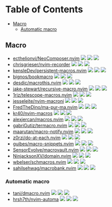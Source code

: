 # Table of Contents

<!-- toc -->

- [Macro](#macro)
  - [Automatic macro](#automatic-macro)

<!-- tocstop -->

## Macro

- [ecthelionvi/NeoComposer.nvim](https://github.com/ecthelionvi/NeoComposer.nvim) ![](https://img.shields.io/github/stars/ecthelionvi/NeoComposer.nvim) ![](https://img.shields.io/github/last-commit/ecthelionvi/NeoComposer.nvim) ![](https://img.shields.io/github/commit-activity/y/ecthelionvi/NeoComposer.nvim)
- [chrisgrieser/nvim-recorder](https://github.com/chrisgrieser/nvim-recorder) ![](https://img.shields.io/github/stars/chrisgrieser/nvim-recorder) ![](https://img.shields.io/github/last-commit/chrisgrieser/nvim-recorder) ![](https://img.shields.io/github/commit-activity/y/chrisgrieser/nvim-recorder)
- [kensleDev/persistent-macros.nvim](https://github.com/kensleDev/persistent-macros.nvim) ![](https://img.shields.io/github/stars/kensleDev/persistent-macros.nvim) ![](https://img.shields.io/github/last-commit/kensleDev/persistent-macros.nvim) ![](https://img.shields.io/github/commit-activity/y/kensleDev/persistent-macros.nvim)
- [bignos/bookmacro](https://github.com/bignos/bookmacro) ![](https://img.shields.io/github/stars/bignos/bookmacro) ![](https://img.shields.io/github/last-commit/bignos/bookmacro) ![](https://img.shields.io/github/commit-activity/y/bignos/bookmacro)
- [desdic/macrothis.nvim](https://github.com/desdic/macrothis.nvim) ![](https://img.shields.io/github/stars/desdic/macrothis.nvim) ![](https://img.shields.io/github/last-commit/desdic/macrothis.nvim) ![](https://img.shields.io/github/commit-activity/y/desdic/macrothis.nvim)
- [jake-stewart/recursive-macro.nvim](https://github.com/jake-stewart/recursive-macro.nvim) ![](https://img.shields.io/github/stars/jake-stewart/recursive-macro.nvim) ![](https://img.shields.io/github/last-commit/jake-stewart/recursive-macro.nvim) ![](https://img.shields.io/github/commit-activity/y/jake-stewart/recursive-macro.nvim)
- [1riz/telescope-macros.nvim](https://github.com/1riz/telescope-macros.nvim) ![](https://img.shields.io/github/stars/1riz/telescope-macros.nvim) ![](https://img.shields.io/github/last-commit/1riz/telescope-macros.nvim) ![](https://img.shields.io/github/commit-activity/y/1riz/telescope-macros.nvim)
- [jesseleite/nvim-macroni](https://github.com/jesseleite/nvim-macroni) ![](https://img.shields.io/github/stars/jesseleite/nvim-macroni) ![](https://img.shields.io/github/last-commit/jesseleite/nvim-macroni) ![](https://img.shields.io/github/commit-activity/y/jesseleite/nvim-macroni)
- [FredTheDino/ma-pur-ma.nvim](https://github.com/FredTheDino/ma-pur-ma.nvim) ![](https://img.shields.io/github/stars/FredTheDino/ma-pur-ma.nvim) ![](https://img.shields.io/github/last-commit/FredTheDino/ma-pur-ma.nvim) ![](https://img.shields.io/github/commit-activity/y/FredTheDino/ma-pur-ma.nvim)
- [kr40/nvim-macros](https://github.com/kr40/nvim-macros) ![](https://img.shields.io/github/stars/kr40/nvim-macros) ![](https://img.shields.io/github/last-commit/kr40/nvim-macros) ![](https://img.shields.io/github/commit-activity/y/kr40/nvim-macros)
- [alexjercan/macros.nvim](https://github.com/alexjercan/macros.nvim) ![](https://img.shields.io/github/stars/alexjercan/macros.nvim) ![](https://img.shields.io/github/last-commit/alexjercan/macros.nvim) ![](https://img.shields.io/github/commit-activity/y/alexjercan/macros.nvim)
- [gabriGutiz/termacro.nvim](https://github.com/gabriGutiz/termacro.nvim) ![](https://img.shields.io/github/stars/gabriGutiz/termacro.nvim) ![](https://img.shields.io/github/last-commit/gabriGutiz/termacro.nvim) ![](https://img.shields.io/github/commit-activity/y/gabriGutiz/termacro.nvim)
- [maarutan/macro-notify.nvim](https://github.com/maarutan/macro-notify.nvim) ![](https://img.shields.io/github/stars/maarutan/macro-notify.nvim) ![](https://img.shields.io/github/last-commit/maarutan/macro-notify.nvim) ![](https://img.shields.io/github/commit-activity/y/maarutan/macro-notify.nvim)
- [z0rzi/do-at-each.nvim](https://github.com/z0rzi/do-at-each.nvim) ![](https://img.shields.io/github/stars/z0rzi/do-at-each.nvim) ![](https://img.shields.io/github/last-commit/z0rzi/do-at-each.nvim) ![](https://img.shields.io/github/commit-activity/y/z0rzi/do-at-each.nvim)
- [guibes/macro-snippets.nvim](https://github.com/guibes/macro-snippets.nvim) ![](https://img.shields.io/github/stars/guibes/macro-snippets.nvim) ![](https://img.shields.io/github/last-commit/guibes/macro-snippets.nvim) ![](https://img.shields.io/github/commit-activity/y/guibes/macro-snippets.nvim)
- [SensorEvolve/macrovault.nvim](https://github.com/SensorEvolve/macrovault.nvim) ![](https://img.shields.io/github/stars/SensorEvolve/macrovault.nvim) ![](https://img.shields.io/github/last-commit/SensorEvolve/macrovault.nvim) ![](https://img.shields.io/github/commit-activity/y/SensorEvolve/macrovault.nvim)
- [NinjacksonXV/domain.nvim](https://github.com/NinjacksonXV/domain.nvim) ![](https://img.shields.io/github/stars/NinjacksonXV/domain.nvim) ![](https://img.shields.io/github/last-commit/NinjacksonXV/domain.nvim) ![](https://img.shields.io/github/commit-activity/y/NinjacksonXV/domain.nvim)
- [wbelser/schmacros.nvim](https://github.com/wbelser/schmacros.nvim) ![](https://img.shields.io/github/stars/wbelser/schmacros.nvim) ![](https://img.shields.io/github/last-commit/wbelser/schmacros.nvim) ![](https://img.shields.io/github/commit-activity/y/wbelser/schmacros.nvim)
- [sahilsehwag/macrobank.nvim](https://github.com/sahilsehwag/macrobank.nvim) ![](https://img.shields.io/github/stars/sahilsehwag/macrobank.nvim) ![](https://img.shields.io/github/last-commit/sahilsehwag/macrobank.nvim) ![](https://img.shields.io/github/commit-activity/y/sahilsehwag/macrobank.nvim)

### Automatic macro

- [tani/dmacro.nvim](https://github.com/tani/dmacro.nvim) ![](https://img.shields.io/github/stars/tani/dmacro.nvim) ![](https://img.shields.io/github/last-commit/tani/dmacro.nvim) ![](https://img.shields.io/github/commit-activity/y/tani/dmacro.nvim)
- [hrsh7th/nvim-automa](https://github.com/hrsh7th/nvim-automa) ![](https://img.shields.io/github/stars/hrsh7th/nvim-automa) ![](https://img.shields.io/github/last-commit/hrsh7th/nvim-automa) ![](https://img.shields.io/github/commit-activity/y/hrsh7th/nvim-automa)
